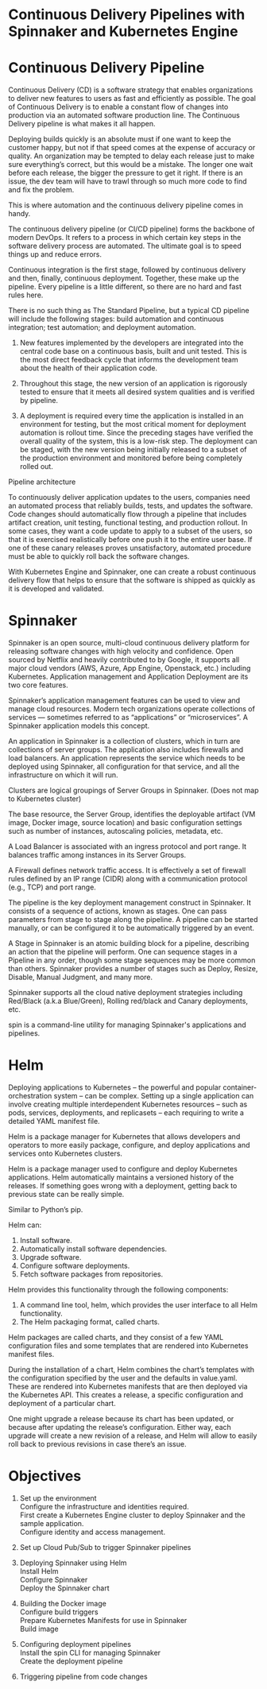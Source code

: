 # Continuous Delivery Pipelines with Spinnaker and Kubernetes Engine


# Continuous Delivery Pipeline

Continuous Delivery (CD) is a software strategy that enables organizations to deliver new features to users as fast and efficiently as possible. 
The goal of Continuous Delivery is to enable a constant flow of changes into production via an automated software production line. 
The Continuous Delivery pipeline is what makes it all happen.

Deploying builds quickly is an absolute must if one want to keep the customer happy, but not if that speed comes at the expense of accuracy or quality. 
An organization may be tempted to delay each release just to make sure everything’s correct, but this would be a mistake.
The longer one wait before each release, the bigger the pressure to get it right.
If there is an issue, the dev team will have to trawl through so much more code to find and fix the problem.

This is where automation and the continuous delivery pipeline comes in handy.

The continuous delivery pipeline (or CI/CD pipeline) forms the backbone of modern DevOps.
It refers to a process in which certain key steps in the software delivery process are automated. The ultimate goal is to speed things up and reduce errors.

Continuous integration is the first stage, followed by continuous delivery and then, finally, continuous deployment. Together, these make up the pipeline.
Every pipeline is a little different, so there are no hard and fast rules here. 

There is no such thing as The Standard Pipeline, 
but a typical CD pipeline will include the following stages: build automation and continuous integration; test automation; and deployment automation.

1. New features implemented by the developers are integrated into the central code base on a continuous basis, built and unit tested. 
   This is the most direct feedback cycle that informs the development team about the health of their application code.
   
2. Throughout this stage, the new version of an application is rigorously tested to ensure that it meets all desired system qualities and is verified by pipeline.
 
3. A deployment is required every time the application is installed in an environment for testing, but the most critical moment for deployment automation is rollout time.
   Since the preceding stages have verified the overall quality of the system, this is a low-risk step. The deployment can be staged,
   with the new version being initially released to a subset of the production environment and monitored before being completely rolled out. 

Pipeline architecture

To continuously deliver application updates to the users, companies need an automated process that reliably builds, tests, and updates the software. 
Code changes should automatically flow through a pipeline that includes artifact creation, unit testing, functional testing, and production rollout. 
In some cases, they want a code update to apply to a subset of the users, so that it is exercised realistically before one push it to the entire user base. 
If one of these canary releases proves unsatisfactory, automated procedure must be able to quickly roll back the software changes.

With Kubernetes Engine and Spinnaker, 
one can create a robust continuous delivery flow that helps to ensure that the software is shipped as quickly as it is developed and validated. 
   
# Spinnaker
   
Spinnaker is an open source, multi-cloud continuous delivery platform for releasing software changes with high velocity and confidence.
Open sourced by Netflix and heavily contributed to by Google, it supports all major cloud vendors (AWS, Azure, App Engine, Openstack, etc.) including Kubernetes.
Application management and Application Deployment are its two core features.

Spinnaker’s application management features can be used to view and manage cloud resources.
Modern tech organizations operate collections of services — sometimes referred to as “applications” or “microservices”. 
A Spinnaker application models this concept.


An application in Spinnaker is a collection of clusters, which in turn are collections of server groups. 
The application also includes firewalls and load balancers. 
An application represents the service which needs to be deployed using Spinnaker, all configuration for that service, and all the infrastructure on which it will run.

Clusters are logical groupings of Server Groups in Spinnaker. (Does not map to Kubernetes cluster)

The base resource, the Server Group, identifies the deployable artifact (VM image, Docker image, source location) 
and basic configuration settings such as number of instances, autoscaling policies, metadata, etc.

A Load Balancer is associated with an ingress protocol and port range. It balances traffic among instances in its Server Groups.

A Firewall defines network traffic access. 
It is effectively a set of firewall rules defined by an IP range (CIDR) along with a communication protocol (e.g., TCP) and port range.

The pipeline is the key deployment management construct in Spinnaker. 
It consists of a sequence of actions, known as stages. One can pass parameters from stage to stage along the pipeline.
A pipeline can be started manually, or can be configured it to be automatically triggered by an event.

A Stage in Spinnaker is an atomic building block for a pipeline, describing an action that the pipeline will perform. 
One can sequence stages in a Pipeline in any order, though some stage sequences may be more common than others. 
Spinnaker provides a number of stages such as Deploy, Resize, Disable, Manual Judgment, and many more. 

Spinnaker supports all the cloud native deployment strategies including Red/Black (a.k.a Blue/Green), Rolling red/black and Canary deployments, etc.

spin is a command-line utility for managing Spinnaker's applications and pipelines.

# Helm

Deploying applications to Kubernetes – the powerful and popular container-orchestration system – can be complex. 
Setting up a single application can involve creating multiple interdependent Kubernetes resources – such as pods, 
services, deployments, and replicasets – each requiring to write a detailed YAML manifest file.

Helm is a package manager for Kubernetes that allows developers and operators to more easily package, 
configure, and deploy applications and services onto Kubernetes clusters.

Helm is a package manager used to configure and deploy Kubernetes applications.
Helm automatically maintains a versioned history of the releases. If something goes wrong with a deployment, getting back to previous state can be really simple.

Similar to Python’s pip.

Helm can:

1. Install software.
2. Automatically install software dependencies.
3. Upgrade software.
4. Configure software deployments.
5. Fetch software packages from repositories.

Helm provides this functionality through the following components:

1. A command line tool, helm, which provides the user interface to all Helm functionality.
2. The Helm packaging format, called charts.

Helm packages are called charts, and they consist of a few YAML configuration files and some templates that are rendered into Kubernetes manifest files. 

During the installation of a chart, Helm combines the chart’s templates with the configuration specified by the user and the defaults in value.yaml. 
These are rendered into Kubernetes manifests that are then deployed via the Kubernetes API. 
This creates a release, a specific configuration and deployment of a particular chart.

One might upgrade a release because its chart has been updated, or because after updating the release’s configuration. 
Either way, each upgrade will create a new revision of a release, and Helm will allow to easily roll back to previous revisions in case there’s an issue.

# Objectives

1. Set up the environment                                                                                                                                       
   Configure the infrastructure and identities required.                                                                                                         
   First create a Kubernetes Engine cluster to deploy Spinnaker and the sample application.                                                                       
   Configure identity and access management.                                                                                                     
   
2. Set up Cloud Pub/Sub to trigger Spinnaker pipelines                                                                                   

3. Deploying Spinnaker using Helm                                                                                                       
   Install Helm                                                                                                                                     
   Configure Spinnaker                                                                                                            
   Deploy the Spinnaker chart                                                                                                    
   
4. Building the Docker image                                                                                                                               
   Configure build triggers                                                                                                                        
   Prepare Kubernetes Manifests for use in Spinnaker                                                                                                                       
   Build image                                                                                                  
   
5. Configuring deployment pipelines                                                                                                            
   Install the spin CLI for managing Spinnaker                                                                               
   Create the deployment pipeline                                                                                                 
   
6. Triggering pipeline from code changes
  


   
